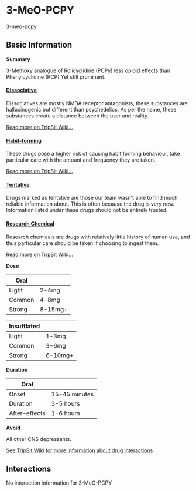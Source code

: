 # 3-MeO-PCPY

3-meo-pcpy

## Basic Information

**Summary**

3-Methoxy analogue of Rolicyclidine (PCPy) less opioid effects than Phenylcyclidine (PCP) Yet still prominent.

#### [Dissociative](/category/dissociative)

Dissociatives are mostly NMDA receptor antagonists, these substances are hallucinogenic but different than psychedelics. As per the name, these substances create a distance between the user and reality.

[Read more on TripSit Wiki...](#{category.wiki})

#### [Habit-forming](/category/habit-forming)

These drugs pose a higher risk of causing habit forming behaviour, take particular care with the amount and frequency they are taken.

[Read more on TripSit Wiki...](#{category.wiki})

#### [Tentative](/category/tentative)

Drugs marked as tentative are those our team wasn't able to find much reliable information about. This is often because the drug is very new. Information listed under these drugs should not be entirely trusted.

#### [Research Chemical](/category/research-chemical)

Research chemicals are drugs with relatively little history of human use, and thus particular care should be taken if choosing to ingest them.

[Read more on TripSit Wiki...](#{category.wiki})

**Dose**

| Oral   |         |
| ------ | ------- |
| Light  | 2-4mg   |
| Common | 4-8mg   |
| Strong | 8-15mg+ |

| Insufflated |         |
| ----------- | ------- |
| Light       | 1-3mg   |
| Common      | 3-6mg   |
| Strong      | 6-10mg+ |

**Duration**

| Oral          |               |
| ------------- | ------------- |
| Onset         | 15-45 minutes |
| Duration      | 3-5 hours     |
| After-effects | 1-6 hours     |

**Avoid**

All other CNS depressants.

[See TripSit Wiki for more information about drug interactions](http://combo.tripsit.me/)

## Interactions

No interaction information for 3-MeO-PCPY